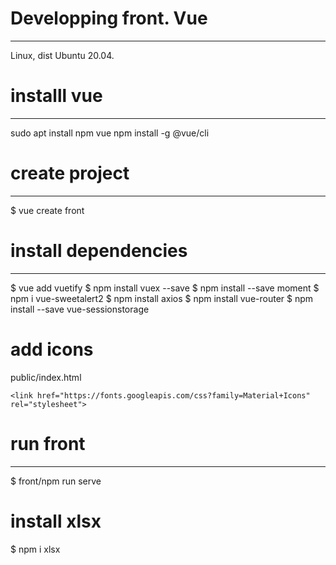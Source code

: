 # Developping front. Vue
-----------------------------
Linux, dist Ubuntu 20.04.

# installl vue
------------------------------
sudo apt install npm vue
npm install -g @vue/cli

# create project
------------------------------
$ vue create front

# install dependencies
------------------------------
$ vue add vuetify
$ npm install vuex --save
$ npm install --save moment
$ npm i vue-sweetalert2
$ npm install axios
$ npm install vue-router
$ npm install --save vue-sessionstorage

# add icons
public/index.html

    <link href="https://fonts.googleapis.com/css?family=Material+Icons" rel="stylesheet">

# run front
------------------------------
$ front/npm run serve

# install xlsx
$ npm i xlsx